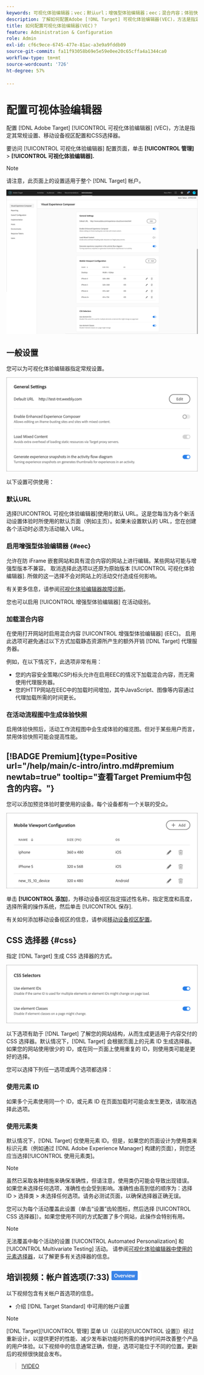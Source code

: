 ```yaml
---
keywords: 可视化体验编辑器；vec；默认url；增强型体验编辑器；eec；混合内容；体验快照；移动设备视区；css；css选择器
description: 了解如何配置Adobe [!DNL Target] 可视化体验编辑器(VEC)，方法是指定其常规设置、移动设备视区配置和CSS选择器。
title: 如何配置可视化体验编辑器(VEC)？
feature: Administration & Configuration
role: Admin
exl-id: cf6c9ece-6745-477e-81ac-a3e9a9fddb09
source-git-commit: fa11f93058b69e5e59e0ee20c65cffa4a1344ca0
workflow-type: tm+mt
source-wordcount: '726'
ht-degree: 57%

---
```


# 配置可视体验编辑器

配置 [!DNL Adobe Target] [!UICONTROL 可视化体验编辑器] (VEC)，方法是指定其常规设置、移动设备视区配置和CSS选择器。

要访问 [!UICONTROL 可视化体验编辑器] 配置页面，单击 **[!UICONTROL 管理]** > **[!UICONTROL 可视化体验编辑器].**

>[!NOTE]
>
>请注意，此页面上的设置适用于整个 [!DNL Target] 帐户。

![可视化体验编辑器配置页面](/help/main/administrating-target/assets/vec.png)

## 一般设置

您可以为可视化体验编辑器指定常规设置。

![“常规设置”部分](/help/main/administrating-target/assets/general-settings.png)

以下设置可供使用：

### 默认URL

选择[!UICONTROL 可视化体验编辑器]使用的默认 URL。这是您每当为各个新活动设置体验时所使用的默认页面（例如主页）。如果未设置默认的 URL，您在创建各个活动时必须为活动输入 URL。

### 启用增强型体验编辑器 {#eec}

允许在防 iFrame 嵌套网站和具有混合内容的网站上进行编辑。某些网站可能与增强型版本不兼容。 取消选择此选项以还原为原始版本 [!UICONTROL 可视化体验编辑器]. 所做的这一选择不会对网站上的活动交付造成任何影响。

有关更多信息，请参阅[可视化体验编辑器故障诊断](/help/main/c-experiences/c-visual-experience-composer/r-troubleshoot-composer/troubleshoot-composer.md)。

您也可以启用 [!UICONTROL 增强型体验编辑器] 在活动级别。

### 加载混合内容

在使用打开网站时启用混合内容 [!UICONTROL 增强型体验编辑器] (EEC)。 启用此选项可避免通过以下方式加载静态资源所产生的额外开销 [!DNL Target] 代理服务器。

例如，在以下情况下，此选项非常有用：

* 您的内容安全策略(CSP)标头允许在启用EEC的情况下加载混合内容，而无需使用代理服务器。
* 您的HTTP网站在EEC中的加载时间增加，其中JavaScript、图像等内容通过代理加载所需的时间更长。

### 在活动流程图中生成体验快照

启用体验快照后，活动工作流程图中会生成体验的缩览图。但对于某些用户而言，禁用体验快照可能会提高性能。

## [!BADGE Premium]{type=Positive url="/help/main/c-intro/intro.md#premium newtab=true" tooltip="查看Target Premium中包含的内容。"}

您可以添加预览体验时要使用的设备。每个设备都有一个关联的受众。

![“移动设备视区配置”部分](/help/main/administrating-target/assets/mobile-viewport-configuration.png)

单击 **[!UICONTROL 添加]**，为移动设备视区指定描述性名称，指定宽度和高度，选择所需的操作系统，然后单击 [!UICONTROL 保存].

有关如何添加移动设备视区的信息，请参阅[移动设备视区配置](/help/main/c-experiences/c-visual-experience-composer/mobile-viewports.md)。

## CSS 选择器 {#css}

指定 [!DNL Target] 生成 CSS 选择器的方式。

![CSS选择器部分](/help/main/administrating-target/assets/css-selectors.png)

以下选项有助于 [!DNL Target] 了解您的网站结构，从而生成更适用于内容交付的 CSS 选择器。默认情况下，[!DNL Target] 会根据页面上的元素 ID 生成选择器。如果您的网站使用很少的 ID，或在同一页面上使用重复的 ID，则使用类可能是更好的选择。

您可以选择下列任一选项或两个选项都选择：

### 使用元素 ID

如果多个元素使用同一个 ID，或元素 ID 在页面加载时可能会发生更改，请取消选择此选项。

### 使用元素类

默认情况下，[!DNL Target] 仅使用元素 ID。但是，如果您的页面设计为使用类来标识元素（例如通过 [!DNL Adobe Experience Manager] 构建的页面），则您还应当选择[!UICONTROL 使用元素类]。

>[!NOTE]
>
>虽然已采取各种措施来确保准确性，但请注意，使用类仍可能会导致出现错误。 如果您未选择任何选项，准确性也会受到影响。准确性由高到低的顺序为：选择 ID > 选择类 > 未选择任何选项。请务必测试页面，以确保选择器正确无误。

您可以为每个活动覆盖此设置（单击“设置”齿轮图标，然后选择 [!UICONTROL CSS 选择器]）。如果您使用不同的方式配置了多个网站，此操作会特别有用。

>[!NOTE]
>
>无法覆盖中每个活动的设置 [!UICONTROL Automated Personalization] 和 [!UICONTROL Multivariate Testing] 活动。  请参阅[可视化体验编辑器中使用的元素选择器](/help/main/c-experiences/c-visual-experience-composer/vec-selectors.md)，以了解更多有关选择器的信息。

## 培训视频：帐户首选项(7:33) ![“概述”标记](/help/main/assets/overview.png)

以下视频包含有关帐户首选项的信息。

* 介绍 [!DNL Target Standard] 中可用的帐户设置

>[!NOTE]
>
>[!DNL Target][!UICONTROL 管理] 菜单 UI（以前的[!UICONTROL 设置]）经过重新设计，以提供更好的性能、减少发布新功能时所需的维护时间并改善整个产品的用户体验。以下视频中的信息通常正确，但是，选项可能位于不同的位置。更新后的视频很快就会发布。

>[!VIDEO](https://video.tv.adobe.com/v/17379)

